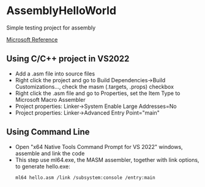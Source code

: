 # AssemblyHelloWorld
Simple testing project for assembly


[Microsoft Reference](https://learn.microsoft.com/en-us/cpp/assembler/masm/microsoft-macro-assembler-reference?view=msvc-170)


## Using C/C++ project in VS2022

 - Add a .asm file into source files
 - Right click the project and go to Build Dependencies->Build Customizations..., check the masm (.targets, .props) checkbox
 - Right click the .asm file and go to Properties, set the Item Type to Microsoft Macro Assembler
 - Project properties: Linker->System Enable Large Addresses=No
 - Project properties: Linker->Advanced Entry Point="main"

## Using Command Line
 - Open "x64 Native Tools Command Prompt for VS 2022" windows, assemble and link the code
 - This step use ml64.exe, the MASM assembler, together with link options, to generate hello.exe:
	```
	ml64 hello.asm /link /subsystem:console /entry:main
	```